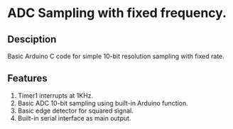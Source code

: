 # ADC Sampling with fixed frequency.

## Desciption
Basic Arduino C code for simple 10-bit resolution sampling with fixed rate.

## Features
1. Timer1 interrupts at 1KHz.
2. Basic ADC 10-bit sampling using built-in Arduino function. 
3. Basic edge detector for squared signal.
4. Built-in serial interface as main output.
